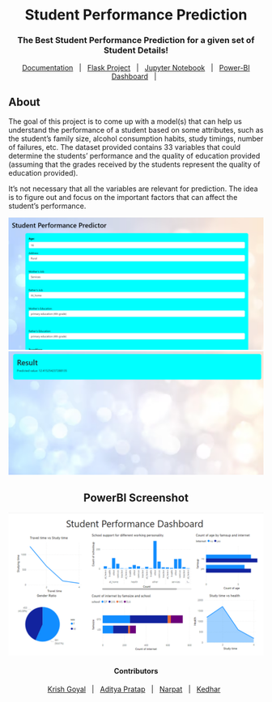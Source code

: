 <div align="center">
  <h1>Student Performance Prediction</h1>
  <h3>The Best Student Performance Prediction for a given set of Student Details!</h3>
</div>

<p align="center">
  <a href="/Documendation">Documentation</a> &#xa0; | &#xa0;
  <a href="/Flask Project">Flask Project</a> &#xa0; | &#xa0;
  <a href="/Notebook">Jupyter Notebook</a> &#xa0; | &#xa0;
  <a href="Documentation/dashboard.png">Power-BI Dashboard</a> &#xa0; | &#xa0;
</p>

## About ##

The goal of this project is to come up with a model(s) that can help us understand the performance of a student based on some attributes, such as the student’s family size, alcohol consumption habits, study timings, number of failures, etc. The dataset provided contains 33 variables that could determine the students’ performance and the quality of education provided (assuming that the grades received by the students represent the quality of education provided). 

It’s not necessary that all the variables are relevant for prediction. The idea is to figure out and focus on the important factors that can affect the student’s performance. 

<div align="center" id="top">
  <img src="Flask Project/static/img/img1.png" width="900" alt="Profile Readme Generator" />
  
  <img src="Flask Project/static/img/img2.png" width="900" alt="Profile Readme Generator" />
</div>

<div align="center" id="top">
  <h2> PowerBI Screenshot </h2>
  <img src="Flask Project/static/img/dashboard.png" width="900" alt="Profile Readme Generator"/>
</div>

<h4 align = "center"> Contributors </h2>
<p align="center">
  <a href="https://github.com/krishnaa-tech">Krish Goyal</a> &#xa0; | &#xa0;
  <a href="https://github.com/Aditya22112303">Aditya Pratap</a> &#xa0; | &#xa0;
  <a href="https://github.com/narpatk78">Narpat</a> &#xa0; | &#xa0;
  <a href="https://github.com/Kedhar-K">Kedhar</a> &#xa0; 
</p>
